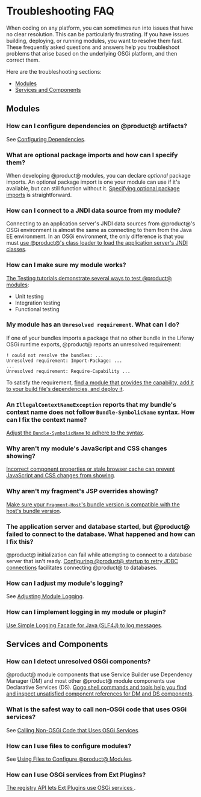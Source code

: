 # Troubleshooting FAQ [](id=troubleshooting)

When coding on any platform, you can sometimes run into issues that have no
clear resolution. This can be particularly frustrating. If you have issues
building, deploying, or running modules, you want to resolve them fast. These
frequently asked questions and answers help you troubleshoot problems that arise
based on the underlying OSGi platform, and then correct them. 

Here are the troubleshooting sections:

-   [Modules](#troubleshooting-modules)
-   [Services and Components](#troubleshooting-services-and-components)

## Modules [](id=troubleshooting-modules)

### How can I configure dependencies on @product@ artifacts? [](id=how-can-i-configure-dependencies-on-product-artifacts)
 
See
[Configuring Dependencies](/develop/tutorials/-/knowledge_base/7-0/configuring-dependencies). 

### What are optional package imports and how can I specify them? [](id=what-are-optional-package-imports-and-how-can-i-specify-them)

When developing @product@ modules, you can declare *optional* package imports.
An optional package import is one your module can use if it's available, but can
still function without it.
[Specifying optional package imports](/develop/tutorials/-/knowledge_base/7-0/declaring-optional-import-package-requirements)
is straightforward. 

### How can I connect to a JNDI data source from my module? [](id=how-can-i-connect-to-a-jndi-data-source-from-my-module)

Connecting to an application server's JNDI data sources from @product@'s OSGi
environment is almost the same as connecting to them from the Java EE
environment. In an OSGi environment, the only difference is that you must
[use @product@'s class loader to load the application server's JNDI classes](/develop/tutorials/-/knowledge_base/7-0/connecting-to-data-sources-using-jndi). 

### How can I make sure my module works?

[The Testing tutorials demonstrate several ways to test @product@ modules](/develop/tutorials/-/knowledge_base/7-0/testing):

- Unit testing
- Integration testing
- Functional testing  

### My module has an `Unresolved requirement`. What can I do? [](id=my-module-has-an-unresolved-requirement-what-can-i-do)

If one of your bundles imports a package that no other bundle in the Liferay
OSGi runtime exports, @product@ reports an unresolved requirement:

    ! could not resolve the bundles: ...
    Unresolved requirement: Import-Package: ...
    ...
    Unresolved requirement: Require-Capability ...

To satisfy the requirement,
[find a module that provides the capability, add it to your build file's dependencies, and deploy it](/develop/tutorials/-/knowledge_base/7-0/resolving-bundle-requirements). 

### An `IllegalContextNameException` reports that my bundle's context name does not follow `Bundle-SymbolicName` syntax. How can I fix the context name? [](id=an-illegalcontextnameexception-reports-that-my-bundles-context-name-does-no)

[Adjust the `Bundle-SymbolicName` to adhere to the syntax](/develop/tutorials/-/knowledge_base/7-0/resolving-bundle-symbolicname-syntax-issues). 

### Why aren't my module's JavaScript and CSS changes showing? [](id=why-arent-my-modules-javascript-and-css-changes-showing)

[Incorrect component properties or stale browser cache can prevent JavaScript and CSS changes from showing](/develop/tutorials/-/knowledge_base/7-0/why-arent-my-modules-javascript-and-css-changes-showing). 

### Why aren't my fragment's JSP overrides showing? [](id=why-arent-my-fragments-jsp-overrides-showing)

[Make sure your `Fragment-Host`'s bundle version is compatible with the host's bundle version](/develop/tutorials/-/knowledge_base/7-0/why-arent-jsp-overrides-i-made-using-fragments-showing). 

### The application server and database started, but @product@ failed to connect to the database. What happened and how can I fix this? [](id=the-application-server-and-database-started-but-product-failed-to-connect-t)

@product@ initialization can fail while attempting to connect to a database server that isn't ready.
[Configuring @product@ startup to retry JDBC connections](/develop/tutorials/-/knowledge_base/7-0/portal-failed-to-initialize-because-the-database-wasnt-ready)
facilitates connecting @product@ to databases. 

### How can I adjust my module's logging? [](id=how-can-i-adjust-my-modules-logging)

See
[Adjusting Module Logging](/develop/tutorials/-/knowledge_base/7-0/adjusting-module-logging). 

### How can I implement logging in my module or plugin? [](id=how-can-i-implement-logging-in-my-module-or-plugin)

[Use Simple Logging Facade for Java \(SLF4J\) to log messages](/develop/tutorials/-/knowledge_base/7-0/implementing-logging).

## Services and Components [](id=troubleshooting-services-and-components)

### How can I detect unresolved OSGi components? [](id=how-can-i-detect-unresolved-osgi-components)

@product@ module components that use Service Builder use Dependency Manager (DM)
and most other @product@ module components use Declarative Services (DS).
[Gogo shell commands and tools help you find and inspect unsatisfied component references for DM and DS components](/develop/tutorials/-/knowledge_base/7-0/detecting-unresolved-osgi-components). 

### What is the safest way to call non-OSGi code that uses OSGi services? [](id=what-is-the-safest-way-to-call-non-osgi-code-that-uses-osgi-services)

See
[Calling Non-OSGi Code that Uses OSGi Services](/develop/tutorials/-/knowledge_base/7-0/calling-non-osgi-code-that-uses-osgi-services). 

### How can I use files to configure modules? [](id=how-can-i-use-files-to-configure-modules)

See
[Using Files to Configure @product@ Modules](/develop/tutorials/-/knowledge_base/7-0/using-files-to-configure-product-modules). 

### How can I use OSGi services from Ext Plugins? [](id=how-can-i-use-osgi-services-from-ext-plugins)

[The registry API lets Ext Plugins use OSGi services ](/develop/tutorials/-/knowledge_base/7-0/using-osgi-services-from-ext-plugins). 
 
